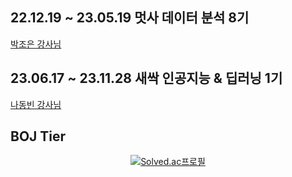 ## 22.12.19 ~ 23.05.19 멋사 데이터 분석 8기 
[박조은 강사님](https://github.com/corazzon)
## 23.06.17 ~ 23.11.28 새싹 인공지능 & 딥러닝 1기
[나동빈 강사님](https://github.com/ndb796)
## BOJ Tier
<div align=center>

[![Solved.ac프로필](http://mazassumnida.wtf/api/v2/generate_badge?boj=2mook2)](https://solved.ac/2mook2)
<div>
<!---
2mook2/2mook2 is a ✨ special ✨ repository because its `README.md` (this file) appears on your GitHub profile.
You can click the Preview link to take a look at your changes.
--->

